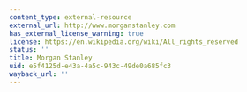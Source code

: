 ```yaml
---
content_type: external-resource
external_url: http://www.morganstanley.com
has_external_license_warning: true
license: https://en.wikipedia.org/wiki/All_rights_reserved
status: ''
title: Morgan Stanley
uid: e5f4125d-e43a-4a5c-943c-49de0a685fc3
wayback_url: ''
---
```

